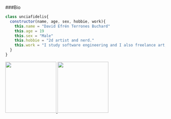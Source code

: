 ###Bio
```javascript
class unciafidelis{
  constructor(name, age, sex, hobbie, work){
    this.name = "David Efrén Terrones Buchard"
    this.age = 19
    this.sex = "Male"
    this.hobbie = "2d artist and nerd."
    this.work = "I study software engineering and I also freelance art, kinda!"
  }
}
```
<a href="https://github.com/david-efren">
  <img height="160em" src="https://github-readme-stats.vercel.app/api?username=david-efren">
  <img height="160em" src="https://github-readme-stats.vercel.app/api/top-langs/?username=david-efren">
</a>
